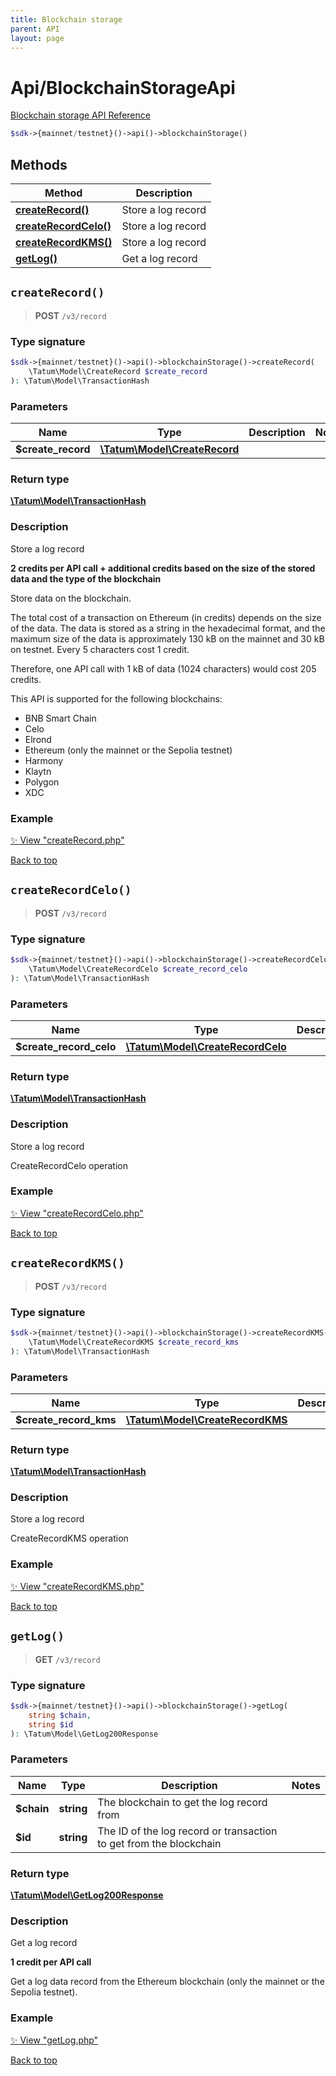 ```yaml
---
title: Blockchain storage
parent: API
layout: page
---
```


# Api/BlockchainStorageApi

[Blockchain storage API Reference](https://apidoc.tatum.io/tag/Blockchain-storage/)

```php
$sdk->{mainnet/testnet}()->api()->blockchainStorage()
```

## Methods

Method | Description
------------- | -------------
[**createRecord()**](#createrecord) | Store a log record
[**createRecordCelo()**](#createrecordcelo) | Store a log record
[**createRecordKMS()**](#createrecordkms) | Store a log record
[**getLog()**](#getlog) | Get a log record


## `createRecord()`

> **POST** `/v3/record`

### Type signature

```php
$sdk->{mainnet/testnet}()->api()->blockchainStorage()->createRecord(
    \Tatum\Model\CreateRecord $create_record
): \Tatum\Model\TransactionHash
```

### Parameters

Name | Type | Description  | Notes
------------- | ------------- | ------------- | -------------
 **$create_record** | [**\Tatum\Model\CreateRecord**](../../Model/CreateRecord) |  |

### Return type

[**\Tatum\Model\TransactionHash**](../../Model/TransactionHash)

### Description

Store a log record

**2 credits per API call + additional credits based on the size of the stored data and the type of the blockchain**

 Store data on the blockchain.

 The total cost of a transaction on Ethereum (in credits) depends on the size of the data. The data is stored as a string in the hexadecimal format, and the maximum size of the data is approximately 130 kB on the mainnet and 30 kB on testnet. Every 5 characters cost 1 credit.

 Therefore, one API call with 1 kB of data (1024 characters) would cost 205 credits.

 This API is supported for the following blockchains:

 

<ul> <li>BNB Smart Chain</li> <li>Celo</li> <li>Elrond</li> <li>Ethereum (only the mainnet or the Sepolia testnet)</li> <li>Harmony</li> <li>Klaytn</li> <li>Polygon</li> <li>XDC</li> </ul>

### Example

[✨ View "createRecord.php"](https://github.com/tatumio/tatum-php/blob/master/examples/Api/BlockchainStorageApi/createRecord.php)

[Back to top](#top)



## `createRecordCelo()`

> **POST** `/v3/record`

### Type signature

```php
$sdk->{mainnet/testnet}()->api()->blockchainStorage()->createRecordCelo(
    \Tatum\Model\CreateRecordCelo $create_record_celo
): \Tatum\Model\TransactionHash
```

### Parameters

Name | Type | Description  | Notes
------------- | ------------- | ------------- | -------------
 **$create_record_celo** | [**\Tatum\Model\CreateRecordCelo**](../../Model/CreateRecordCelo) |  |

### Return type

[**\Tatum\Model\TransactionHash**](../../Model/TransactionHash)

### Description

Store a log record

CreateRecordCelo operation

### Example

[✨ View "createRecordCelo.php"](https://github.com/tatumio/tatum-php/blob/master/examples/Api/BlockchainStorageApi/createRecordCelo.php)

[Back to top](#top)



## `createRecordKMS()`

> **POST** `/v3/record`

### Type signature

```php
$sdk->{mainnet/testnet}()->api()->blockchainStorage()->createRecordKMS(
    \Tatum\Model\CreateRecordKMS $create_record_kms
): \Tatum\Model\TransactionHash
```

### Parameters

Name | Type | Description  | Notes
------------- | ------------- | ------------- | -------------
 **$create_record_kms** | [**\Tatum\Model\CreateRecordKMS**](../../Model/CreateRecordKMS) |  |

### Return type

[**\Tatum\Model\TransactionHash**](../../Model/TransactionHash)

### Description

Store a log record

CreateRecordKMS operation

### Example

[✨ View "createRecordKMS.php"](https://github.com/tatumio/tatum-php/blob/master/examples/Api/BlockchainStorageApi/createRecordKMS.php)

[Back to top](#top)



## `getLog()`

> **GET** `/v3/record`

### Type signature

```php
$sdk->{mainnet/testnet}()->api()->blockchainStorage()->getLog(
    string $chain,
    string $id
): \Tatum\Model\GetLog200Response
```

### Parameters

Name | Type | Description  | Notes
------------- | ------------- | ------------- | -------------
 **$chain** | **string**  | The blockchain to get the log record from |
 **$id** | **string**  | The ID of the log record or transaction to get from the blockchain |

### Return type

[**\Tatum\Model\GetLog200Response**](../../Model/GetLog200Response)

### Description

Get a log record

**1 credit per API call**

 Get a log data record from the Ethereum blockchain (only the mainnet or the Sepolia testnet).

### Example

[✨ View "getLog.php"](https://github.com/tatumio/tatum-php/blob/master/examples/Api/BlockchainStorageApi/getLog.php)

[Back to top](#top)

